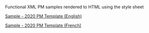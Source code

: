 Functional XML PM samples rendered to HTML using the style sheet

[Sample - 2020 PM Template (English)](https://healthcanada.github.io/HPFB/product-monograph/samples/2020%20PM%20Template%20English/e24f574b-7e12-4374-b010-b808e0b108aa.html)

[Sample - 2020 PM Template (French)](https://healthcanada.github.io/HPFB/product-monograph/samples/2020%20PM%20Template%20French/fc8ccfef-a773-4632-bc33-ba54cda3934c.html)

